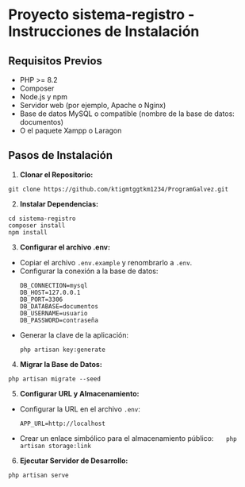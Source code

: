 # Proyecto  sistema-registro - Instrucciones de Instalación

## Requisitos Previos

-   PHP >= 8.2
-   Composer
-   Node.js y npm
-   Servidor web (por ejemplo, Apache o Nginx)
-   Base de datos MySQL o compatible (nombre de la base de datos: documentos)
-   O el paquete Xampp o Laragon

## Pasos de Instalación

1. **Clonar el Repositorio:**

```
git clone https://github.com/ktigmtggtkm1234/ProgramGalvez.git
```

2. **Instalar Dependencias:**

```
cd sistema-registro
composer install
npm install
```

3. **Configurar el archivo .env:**

-   Copiar el archivo `.env.example` y renombrarlo a `.env`.
-   Configurar la conexión a la base de datos:
    ```
    DB_CONNECTION=mysql
    DB_HOST=127.0.0.1
    DB_PORT=3306
    DB_DATABASE=documentos
    DB_USERNAME=usuario
    DB_PASSWORD=contraseña
    ```
-   Generar la clave de la aplicación:
    ```
    php artisan key:generate
    ```

4. **Migrar la Base de Datos:**

```
php artisan migrate --seed
```

5. **Configurar URL y Almacenamiento:**

-   Configurar la URL en el archivo `.env`:
    ```
    APP_URL=http://localhost
    ```
-   Crear un enlace simbólico para el almacenamiento público:
    `   php artisan storage:link`

6.  **Ejecutar Servidor de Desarrollo:**

```
php artisan serve
```
